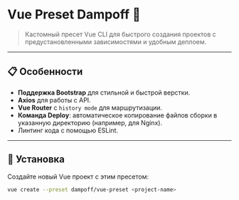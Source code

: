 # Vue Preset Dampoff 🌟

> Кастомный пресет Vue CLI для быстрого создания проектов с предустановленными зависимостями и удобным деплоем. 

---

## 📋 Особенности

- **Поддержка Bootstrap** для стильной и быстрой верстки.
- **Axios** для работы с API.
- **Vue Router** с `history mode` для маршрутизации.
- **Команда Deploy**: автоматическое копирование файлов сборки в указанную директорию (например, для Nginx).
- Линтинг кода с помощью ESLint.

---

## 🚀 Установка

Создайте новый Vue проект с этим пресетом:

```bash
vue create --preset dampoff/vue-preset <project-name>